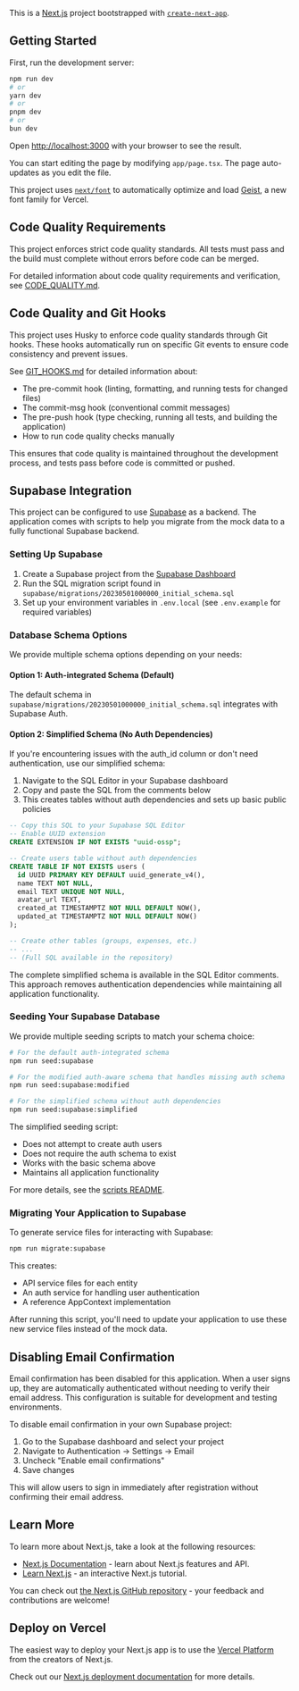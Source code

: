 This is a [Next.js](https://nextjs.org) project bootstrapped with [`create-next-app`](https://nextjs.org/docs/app/api-reference/cli/create-next-app).

## Getting Started

First, run the development server:

```bash
npm run dev
# or
yarn dev
# or
pnpm dev
# or
bun dev
```

Open [http://localhost:3000](http://localhost:3000) with your browser to see the result.

You can start editing the page by modifying `app/page.tsx`. The page auto-updates as you edit the file.

This project uses [`next/font`](https://nextjs.org/docs/app/building-your-application/optimizing/fonts) to automatically optimize and load [Geist](https://vercel.com/font), a new font family for Vercel.

## Code Quality Requirements

This project enforces strict code quality standards. All tests must pass and the build must complete without errors before code can be merged.

For detailed information about code quality requirements and verification, see [CODE_QUALITY.md](./CODE_QUALITY.md).

## Code Quality and Git Hooks

This project uses Husky to enforce code quality standards through Git hooks. These hooks automatically run on specific Git events to ensure code consistency and prevent issues.

See [GIT_HOOKS.md](./GIT_HOOKS.md) for detailed information about:

- The pre-commit hook (linting, formatting, and running tests for changed files)
- The commit-msg hook (conventional commit messages)
- The pre-push hook (type checking, running all tests, and building the application)
- How to run code quality checks manually

This ensures that code quality is maintained throughout the development process, and tests pass before code is committed or pushed.

## Supabase Integration

This project can be configured to use [Supabase](https://supabase.com) as a backend. The application comes with scripts to help you migrate from the mock data to a fully functional Supabase backend.

### Setting Up Supabase

1. Create a Supabase project from the [Supabase Dashboard](https://supabase.com)
2. Run the SQL migration script found in `supabase/migrations/20230501000000_initial_schema.sql`
3. Set up your environment variables in `.env.local` (see `.env.example` for required variables)

### Database Schema Options

We provide multiple schema options depending on your needs:

#### Option 1: Auth-integrated Schema (Default)

The default schema in `supabase/migrations/20230501000000_initial_schema.sql` integrates with Supabase Auth.

#### Option 2: Simplified Schema (No Auth Dependencies)

If you're encountering issues with the auth_id column or don't need authentication, use our simplified schema:

1. Navigate to the SQL Editor in your Supabase dashboard
2. Copy and paste the SQL from the comments below
3. This creates tables without auth dependencies and sets up basic public policies

```sql
-- Copy this SQL to your Supabase SQL Editor
-- Enable UUID extension
CREATE EXTENSION IF NOT EXISTS "uuid-ossp";

-- Create users table without auth dependencies
CREATE TABLE IF NOT EXISTS users (
  id UUID PRIMARY KEY DEFAULT uuid_generate_v4(),
  name TEXT NOT NULL,
  email TEXT UNIQUE NOT NULL,
  avatar_url TEXT,
  created_at TIMESTAMPTZ NOT NULL DEFAULT NOW(),
  updated_at TIMESTAMPTZ NOT NULL DEFAULT NOW()
);

-- Create other tables (groups, expenses, etc.)
-- ...
-- (Full SQL available in the repository)
```

The complete simplified schema is available in the SQL Editor comments. This approach removes authentication dependencies while maintaining all application functionality.

### Seeding Your Supabase Database

We provide multiple seeding scripts to match your schema choice:

```bash
# For the default auth-integrated schema
npm run seed:supabase

# For the modified auth-aware schema that handles missing auth schema
npm run seed:supabase:modified

# For the simplified schema without auth dependencies
npm run seed:supabase:simplified
```

The simplified seeding script:

- Does not attempt to create auth users
- Does not require the auth schema to exist
- Works with the basic schema above
- Maintains all application functionality

For more details, see the [scripts README](./scripts/README.md).

### Migrating Your Application to Supabase

To generate service files for interacting with Supabase:

```bash
npm run migrate:supabase
```

This creates:

- API service files for each entity
- An auth service for handling user authentication
- A reference AppContext implementation

After running this script, you'll need to update your application to use these new service files instead of the mock data.

## Disabling Email Confirmation

Email confirmation has been disabled for this application. When a user signs up, they are automatically authenticated without needing to verify their email address. This configuration is suitable for development and testing environments.

To disable email confirmation in your own Supabase project:

1. Go to the Supabase dashboard and select your project
2. Navigate to Authentication → Settings → Email
3. Uncheck "Enable email confirmations"
4. Save changes

This will allow users to sign in immediately after registration without confirming their email address.

## Learn More

To learn more about Next.js, take a look at the following resources:

- [Next.js Documentation](https://nextjs.org/docs) - learn about Next.js features and API.
- [Learn Next.js](https://nextjs.org/learn) - an interactive Next.js tutorial.

You can check out [the Next.js GitHub repository](https://github.com/vercel/next.js) - your feedback and contributions are welcome!

## Deploy on Vercel

The easiest way to deploy your Next.js app is to use the [Vercel Platform](https://vercel.com/new?utm_medium=default-template&filter=next.js&utm_source=create-next-app&utm_campaign=create-next-app-readme) from the creators of Next.js.

Check out our [Next.js deployment documentation](https://nextjs.org/docs/app/building-your-application/deploying) for more details.
